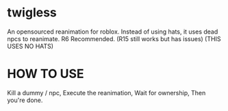 # twigless
An opensourced reanimation for roblox. Instead of using hats, it uses dead npcs to reanimate.
R6 Recommended. (R15 still works but has issues)
(THIS USES NO HATS)

# HOW TO USE
Kill a dummy / npc,
Execute the reanimation,
Wait for ownership,
Then you're done.

